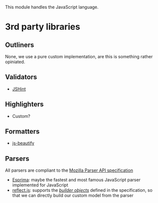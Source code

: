This module handles the JavaScript language.

# 3rd party libraries

## Outliners

None, we use a pure custom implementation, are this is something rather opiniated.

## Validators

* [JSHint](http://jshint.com/)

## Highlighters

* Custom?

## Formatters

* [js-beautify](https://npmjs.org/package/js-beautify)

## Parsers

All parsers are compliant to the [Mozilla Parser API specification](https://developer.mozilla.org/en-US/docs/SpiderMonkey/Parser_API)

* [Esprima](http://esprima.org/): maybe the fastest and most famous JavaScript parser implemented for JavaScript
* [reflect.js](https://github.com/zaach/reflect.js): supports the [_builder objects_](https://developer.mozilla.org/en-US/docs/SpiderMonkey/Parser_API#Builder_objects) defined in the specification, so that we can directly build our custom model from the parser
